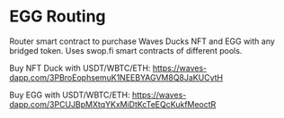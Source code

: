 # EGG Routing

Router smart contract to purchase Waves Ducks NFT and EGG with any bridged token. Uses swop.fi smart contracts of different pools. 

Buy NFT Duck with USDT/WBTC/ETH: https://waves-dapp.com/3PBroEophsemuK1NEEBYAGVM8Q8JaKUCytH

Buy EGG with USDT/WBTC/ETH: https://waves-dapp.com/3PCUJBpMXtqYKxMiDtKcTeEQcKukfMeoctR

